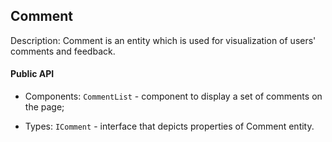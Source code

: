 ## Comment

Description: Comment is an entity which is used for visualization of users' comments and feedback.

#### Public API

 - Components:
`CommentList` - component to display a set of comments on the page;

 - Types:
`IComment` - interface that depicts properties of Comment entity.